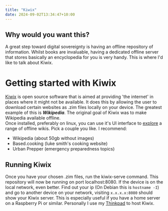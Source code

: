 ```yaml
---
title: "Kiwix"
date: 2024-09-02T13:34:47+10:00
---
```


## Why would you want this?
A great step toward digital sovereignty is having an offline repository of information. Whilst books are invaluable, having a dedicated offline server that stores basically an encyclopedia for you is very handy. This is where I'd like to talk about Kiwix.

# Getting started with Kiwix
[Kiwix](https://kiwix.org/en/) is open source software that is aimed at providing 'the internet' in places where it might not be available. It does this by allowing the user to download certain websites as .zim files locally on your device. The greatest example of this is ***Wikipedia***. The original goal of Kiwix was to make Wikipedia available offline. \
Once installed, preferably on linux, you can use it's UI interface to [explore](https://library.kiwix.org/#lang=eng) a range of offline wikis. Pick a couple you like. I recommend:

- Wikipedia (about 50gb without images)
- Based.cooking (luke smith's cooking website)
- Urban Prepper (emergency preparedness topics)

## Running Kiwix
Once you have your chosen .zim files, run the kiwix-serve command. This repository will now be running on port localhost:8080. If the device is on the local network, even better. Find out your ip (On Debian this is `hostname -I`) and go to another device on your network, visiting `x.x.x.x:8080` should show your Kiwix server. This is especially useful if you have a home server on a Raspberry Pi or similar. Personally I use my [Thinkpad](/thinkpad/) to host Kiwix.

